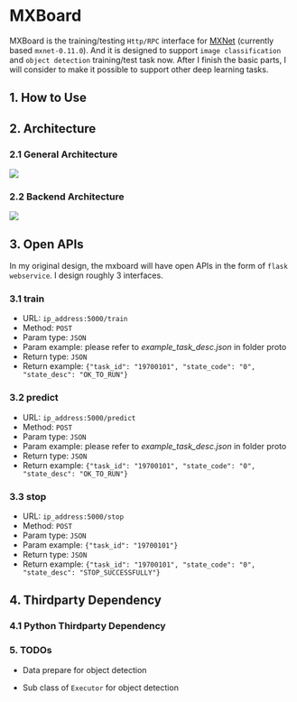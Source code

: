 # MXBoard

MXBoard is the training/testing `Http/RPC` interface for [MXNet](https://github.com/apache/incubator-mxnet)
(currently based `mxnet-0.11.0`). And it is designed to support `image classification` and `object detection` 
training/test task now. After I finish the basic parts, I will consider to make it possible to support other deep 
learning tasks.

## 1. How to Use

## 2. Architecture

### 2.1 General Architecture

![](https://github.com/Harmonicahappy/mxboard/blob/master/GeneralArchitecture.PNG)

### 2.2 Backend Architecture

![](https://github.com/Harmonicahappy/mxboard/blob/master/BackendArchitecture.PNG)

## 3. Open APIs

In my original design, the mxboard will have open APIs in the form of `flask webservice`. I design roughly 3 interfaces.

### 3.1 train

* URL: `ip_address:5000/train`
* Method: `POST`
* Param type: `JSON`
* Param example: please refer to *example_task_desc.json* in folder proto
* Return type: `JSON`
* Return example: `{"task_id": "19700101", "state_code": "0", "state_desc": "OK_TO_RUN"}`

### 3.2 predict

* URL: `ip_address:5000/predict`
* Method: `POST`
* Param type: `JSON`
* Param example: please refer to *example_task_desc.json* in folder proto
* Return type: `JSON`
* Return example: `{"task_id": "19700101", "state_code": "0", "state_desc": "OK_TO_RUN"}`

### 3.3 stop

* URL: `ip_address:5000/stop`
* Method: `POST`
* Param type: `JSON`
* Param example: `{"task_id": "19700101"}`
* Return type: `JSON`
* Return example: `{"task_id": "19700101", "state_code": "0", "state_desc": "STOP_SUCCESSFULLY"}`

## 4. Thirdparty Dependency

### 4.1 Python Thirdparty Dependency

### 5. TODOs

* Data prepare for object detection

* Sub class of `Executor` for object detection
